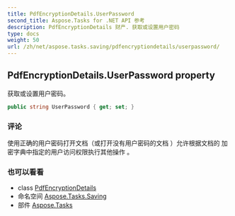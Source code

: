 ```yaml
---
title: PdfEncryptionDetails.UserPassword
second_title: Aspose.Tasks for .NET API 参考
description: PdfEncryptionDetails 财产. 获取或设置用户密码
type: docs
weight: 50
url: /zh/net/aspose.tasks.saving/pdfencryptiondetails/userpassword/
---
```

## PdfEncryptionDetails.UserPassword property

获取或设置用户密码。

```csharp
public string UserPassword { get; set; }
```

### 评论

使用正确的用户密码打开文档（或打开没有用户密码的文档 ）允许根据文档的 加密字典中指定的用户访问权限执行其他操作 。

### 也可以看看

* class [PdfEncryptionDetails](../)
* 命名空间 [Aspose.Tasks.Saving](../../pdfencryptiondetails/)
* 部件 [Aspose.Tasks](../../../)



